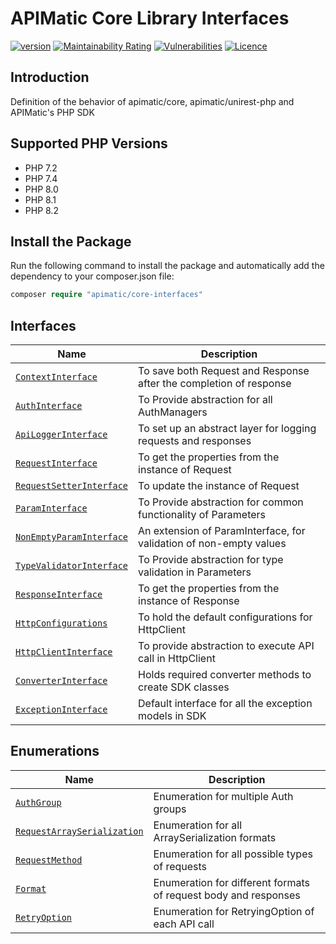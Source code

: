 # APIMatic Core Library Interfaces
[![version][packagist-version]][packagist-url]
[![Maintainability Rating][maintainability-badge]][maintainability-url]
[![Vulnerabilities][vulnerabilities-badge]][vulnerabilities-url]
[![Licence][license-badge]][license-url]

## Introduction
Definition of the behavior of apimatic/core, apimatic/unirest-php and APIMatic's PHP SDK

## Supported PHP Versions
- PHP 7.2
- PHP 7.4
- PHP 8.0
- PHP 8.1
- PHP 8.2

## Install the Package

Run the following command to install the package and automatically add the dependency to your composer.json file:

```php
composer require "apimatic/core-interfaces"
```

## Interfaces
| Name                                                                    | Description                                                        |
|-------------------------------------------------------------------------|--------------------------------------------------------------------|
| [`ContextInterface`](src/Core/ContextInterface.php)                     | To save both Request and Response after the completion of response |
| [`AuthInterface`](src/Core/Authentication/AuthInterface.php)            | To Provide abstraction for all AuthManagers                        |
| [`ApiLoggerInterface`](src/Core/Logger/ApiLoggerInterface.php)          | To set up an abstract layer for logging requests and responses     |
| [`RequestInterface`](src/Core/Request/RequestInterface.php)             | To get the properties from the instance of Request                 |
| [`RequestSetterInterface`](src/Core/Request/RequestSetterInterface.php) | To update the instance of Request                                  |
| [`ParamInterface`](src/Core/Request/ParamInterface.php)                 | To Provide abstraction for common functionality of Parameters      |
| [`NonEmptyParamInterface`](src/Core/Request/NonEmptyParamInterface.php) | An extension of ParamInterface, for validation of non-empty values |
| [`TypeValidatorInterface`](src/Core/Request/TypeValidatorInterface.php) | To Provide abstraction for type validation in Parameters           |
| [`ResponseInterface`](src/Core/Response/ResponseInterface.php)          | To get the properties from the instance of Response                |
| [`HttpConfigurations`](src/Http/HttpConfigurations.php)                 | To hold the default configurations for HttpClient                  |
| [`HttpClientInterface`](src/Http/HttpClientInterface.php)               | To provide abstraction to execute API call in HttpClient           |
| [`ConverterInterface`](src/Sdk/ConverterInterface.php)                  | Holds required converter methods to create SDK classes             |
| [`ExceptionInterface`](src/Sdk/ExceptionInterface.php)                  | Default interface for all the exception models in SDK              |

## Enumerations
| Name                                                                          | Description                                                     |
|-------------------------------------------------------------------------------|-----------------------------------------------------------------|
| [`AuthGroup`](src/Core/Authentication/AuthGroup.php)                          | Enumeration for multiple Auth groups                            |
| [`RequestArraySerialization`](src/Core/Request/RequestArraySerialization.php) | Enumeration for all ArraySerialization formats                  |
| [`RequestMethod`](src/Core/Request/RequestMethod.php)                         | Enumeration for all possible types of requests                  |
| [`Format`](src/Core/Format.php)                                               | Enumeration for different formats of request body and responses |
| [`RetryOption`](src/Http/RetryOption.php)                                     | Enumeration for RetryingOption of each API call                 |


[packagist-url]: https://packagist.org/packages/apimatic/core-interfaces
[packagist-version]: https://img.shields.io/packagist/v/apimatic/core-interfaces.svg?style=flat
[packagist-downloads]: https://img.shields.io/packagist/dm/apimatic/core-interfaces.svg?style=flat
[maintainability-badge]: https://sonarcloud.io/api/project_badges/measure?project=apimatic_core-interfaces-php&metric=sqale_rating
[maintainability-url]: https://sonarcloud.io/summary/new_code?id=apimatic_core-interfaces-php
[vulnerabilities-badge]: https://sonarcloud.io/api/project_badges/measure?project=apimatic_core-interfaces-php&metric=vulnerabilities
[vulnerabilities-url]: https://sonarcloud.io/summary/new_code?id=apimatic_core-interfaces-php
[license-badge]: https://img.shields.io/badge/license-MIT-blue
[license-url]: LICENSE
